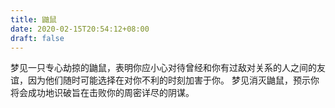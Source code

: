 ```yaml
---
title: 鼬鼠
date: 2020-02-15T20:54:12+08:00
draft: false
---
```


梦见一只专心劫掠的鼬鼠，表明你应小心对待曾经和你有过敌对关系的人之间的友谊，因为他们随时可能选择在对你不利的时刻加害于你。
梦见消灭鼬鼠，预示你将会成功地识破旨在击败你的周密详尽的阴谋。
